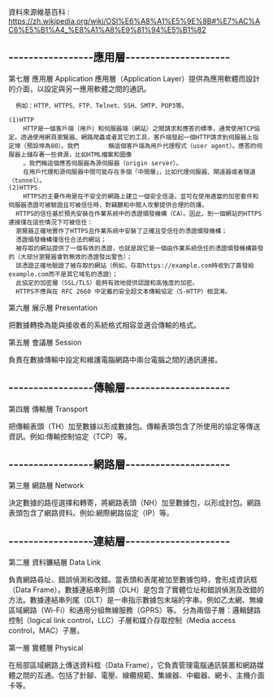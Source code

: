 
資料來源維基百科 : https://zh.wikipedia.org/wiki/OSI%E6%A8%A1%E5%9E%8B#%E7%AC%AC6%E5%B1%A4_%E8%A1%A8%E9%81%94%E5%B1%82

## -----------------應用層---------------------
第七層 應用層
Application
應用層（Application Layer）提供為應用軟體而設計的介面，以設定與另一應用軟體之間的通訊。

      例如：HTTP、HTTPS、FTP、Telnet、SSH、SMTP、POP3等。
      
    (1)HTTP
        HTTP是一個客戶端（用戶）和伺服器端（網站）之間請求和應答的標準，通常使用TCP協定。透過使用網頁瀏覽器、網路爬蟲或者其它的工具，客戶端發起一個HTTP請求到伺服器上指定埠（預設埠為80）。我們        稱這個客戶端為用戶代理程式（user agent）。應答的伺服器上儲存著一些資源，比如HTML檔案和圖像
        。我們稱這個應答伺服器為源伺服器（origin server）。
        在用戶代理和源伺服器中間可能存在多個「中間層」，比如代理伺服器、閘道器或者隧道（tunnel）。
    (2)HTTPS
        HTTPS的主要作用是在不安全的網路上建立一個安全信道，並可在使用適當的加密套件和伺服器憑證可被驗證且可被信任時，對竊聽和中間人攻擊提供合理的防護。
      HTTPS的信任基於預先安裝在作業系統中的憑證頒發機構（CA）。因此，到一個網站的HTTPS連接僅在這些情況下可被信任：
      瀏覽器正確地實作了HTTPS且作業系統中安裝了正確且受信任的憑證頒發機構；
      憑證頒發機構僅信任合法的網站；
      被存取的網站提供了一個有效的憑證，也就是說它是一個由作業系統信任的憑證頒發機構簽發的（大部分瀏覽器會對無效的憑證發出警告）；
      該憑證正確地驗證了被存取的網站（例如，存取https://example.com時收到了簽發給example.com而不是其它域名的憑證）；
      此協定的加密層（SSL/TLS）能夠有效地提供認證和高強度的加密。
      HTTPS不應與在 RFC 2660 中定義的安全超文本傳輸協定（S-HTTP）相混淆。




第六層 展示層
Presentation

把數據轉換為能與接收者的系統格式相容並適合傳輸的格式。

第五層 會議層
Session

負責在數據傳輸中設定和維護電腦網路中兩台電腦之間的通訊連接。

## -----------------傳輸層---------------------
第四層 傳輸層
Transport

把傳輸表頭（TH）加至數據以形成數據包。傳輸表頭包含了所使用的協定等傳送資訊。例如:傳輸控制協定（TCP）等。
## -----------------網路層---------------------
第三層 網路層
Network

決定數據的路徑選擇和轉寄，將網路表頭（NH）加至數據包，以形成封包。網路表頭包含了網路資料。例如:網際網路協定（IP）等。
## -----------------連結層---------------------
第二層 資料鐮結層
Data Link

負責網路尋址、錯誤偵測和改錯。當表頭和表尾被加至數據包時，會形成資訊框（Data Frame）。數據連結串列頭（DLH）是包含了實體位址和錯誤偵測及改錯的方法。數據連結串列尾（DLT）是一串指示數據包末端的字串。例如乙太網、無線區域網路（Wi-Fi）和通用分組無線服務（GPRS）等。
分為兩個子層：邏輯鏈路控制（logical link control，LLC）子層和媒介存取控制（Media access control，MAC）子層。

第一層 實體層
Physical

在局部區域網路上傳送資料框（Data Frame），它負責管理電腦通訊裝置和網路媒體之間的互通。包括了針腳、電壓、線纜規範、集線器、中繼器、網卡、主機介面卡等。


